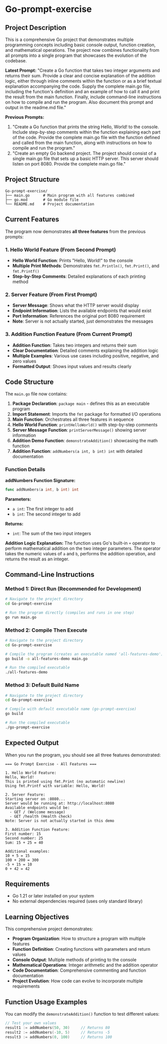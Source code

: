 # Go-prompt-exercise

## Project Description

This is a comprehensive Go project that demonstrates multiple programming concepts including basic console output, function creation, and mathematical operations. The project now combines functionality from all prompts into a single program that showcases the evolution of the codebase.

**Latest Prompt:** "Create a Go function that takes two integer arguments and returns their sum. Provide a clear and concise explanation of the addition logic, either through inline comments within the function or as a brief textual explanation accompanying the code. Supply the complete main.go file, including the function's definition and an example of how to call it and print the result from the main function. Finally, include command-line instructions on how to compile and run the program. Also document this prompt and output in the readme.md file."

**Previous Prompts:**
1. "Create a Go function that prints the string Hello, World! to the console. Include step-by-step comments within the function explaining each part of the code. Provide the complete main.go file with the function defined and called from the main function, along with instructions on how to compile and run the program."
2. "Create an empty Go backend project. The project should consist of a single main.go file that sets up a basic HTTP server. This server should listen on port 8080. Provide the complete main.go file."

## Project Structure

```
Go-prompt-exercise/
├── main.go      # Main program with all features combined
├── go.mod       # Go module file
└── README.md    # Project documentation
```

## Current Features

The program now demonstrates **all three features** from the previous prompts:

### 1. Hello World Feature (From Second Prompt)
- **Hello World Function**: Prints "Hello, World!" to the console
- **Multiple Print Methods**: Demonstrates `fmt.Println()`, `fmt.Print()`, and `fmt.Printf()`
- **Step-by-Step Comments**: Detailed explanations of each printing method

### 2. Server Feature (From First Prompt)
- **Server Message**: Shows what the HTTP server would display
- **Endpoint Information**: Lists the available endpoints that would exist
- **Port Information**: References the original port 8080 requirement
- **Note**: Server is not actually started, just demonstrates the messages

### 3. Addition Function Feature (From Current Prompt)
- **Addition Function**: Takes two integers and returns their sum
- **Clear Documentation**: Detailed comments explaining the addition logic
- **Multiple Examples**: Various use cases including positive, negative, and zero values
- **Formatted Output**: Shows input values and results clearly

## Code Structure

The `main.go` file now contains:

1. **Package Declaration**: `package main` - defines this as an executable program
2. **Import Statement**: Imports the `fmt` package for formatted I/O operations
3. **Main Function**: Orchestrates all three features in sequence
4. **Hello World Function**: `printHelloWorld()` with step-by-step comments
5. **Server Message Function**: `printServerMessage()` showing server information
6. **Addition Demo Function**: `demonstrateAddition()` showcasing the math function
7. **Addition Function**: `addNumbers(a int, b int) int` with detailed documentation

### Function Details

**addNumbers Function Signature:**
```go
func addNumbers(a int, b int) int
```

**Parameters:**
- `a int`: The first integer to add
- `b int`: The second integer to add

**Returns:**
- `int`: The sum of the two input integers

**Addition Logic Explanation:**
The function uses Go's built-in `+` operator to perform mathematical addition on the two integer parameters. The operator takes the numeric values of `a` and `b`, performs the addition operation, and returns the result as an integer.

## Command-Line Instructions

### Method 1: Direct Run (Recommended for Development)
```bash
# Navigate to the project directory
cd Go-prompt-exercise

# Run the program directly (compiles and runs in one step)
go run main.go
```

### Method 2: Compile Then Execute
```bash
# Navigate to the project directory
cd Go-prompt-exercise

# Compile the program (creates an executable named 'all-features-demo')
go build -o all-features-demo main.go

# Run the compiled executable
./all-features-demo
```

### Method 3: Default Build Name
```bash
# Navigate to the project directory
cd Go-prompt-exercise

# Compile with default executable name (go-prompt-exercise)
go build

# Run the compiled executable
./go-prompt-exercise
```

## Expected Output

When you run the program, you should see all three features demonstrated:

```
=== Go Prompt Exercise - All Features ===

1. Hello World Feature:
Hello, World!
This is printed using fmt.Print (no automatic newline)
Using fmt.Printf with variable: Hello, World!

2. Server Feature:
Starting server on :8080...
Server would be running at: http://localhost:8080
Available endpoints would be:
  - GET / (Welcome message)
  - GET /health (Health check)
Note: Server is not actually started in this demo

3. Addition Function Feature:
First number: 15
Second number: 25
Sum: 15 + 25 = 40

Additional examples:
10 + 5 = 15
100 + 200 = 300
-5 + 15 = 10
0 + 42 = 42
```

## Requirements

- Go 1.21 or later installed on your system
- No external dependencies required (uses only standard library)

## Learning Objectives

This comprehensive project demonstrates:
- **Program Organization**: How to structure a program with multiple features
- **Function Definition**: Creating functions with parameters and return values
- **Console Output**: Multiple methods of printing to the console
- **Mathematical Operations**: Integer arithmetic and the addition operator
- **Code Documentation**: Comprehensive commenting and function documentation
- **Project Evolution**: How code can evolve to incorporate multiple requirements

## Function Usage Examples

You can modify the `demonstrateAddition()` function to test different values:

```go
// Test your own values
result1 := addNumbers(50, 30)     // Returns 80
result2 := addNumbers(-10, 5)     // Returns -5
result3 := addNumbers(0, 100)     // Returns 100
```